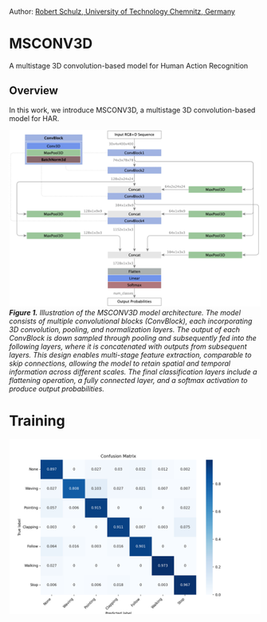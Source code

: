 Author: [Robert Schulz, University of Technology Chemnitz, Germany](mailto:schulzr256@gmail.com)

# MSCONV3D
A multistage 3D convolution-based model for Human Action Recognition

## Overview

In this work, we introduce MSCONV3D, a multistage 3D convolution-based model for HAR.

![](image/msconv3d.png)
_**Figure 1.** Illustration of the MSCONV3D model architecture. The model consists of multiple convolutional blocks (ConvBlock), each incorporating 3D convolution, pooling, and normalization layers. The output of each ConvBlock is down sampled through pooling and subsequently fed into the following layers, where it is concatenated with outputs from subsequent layers. This design enables multi-stage feature extraction, comparable to skip connections, allowing the model to retain spatial and temporal information across different scales. The final classification layers include a flattening operation, a fully connected layer, and a softmax activation to produce output probabilities._

# Training
![](validate/msconv3ds_rgb/confusion_matrix_rel.png)
